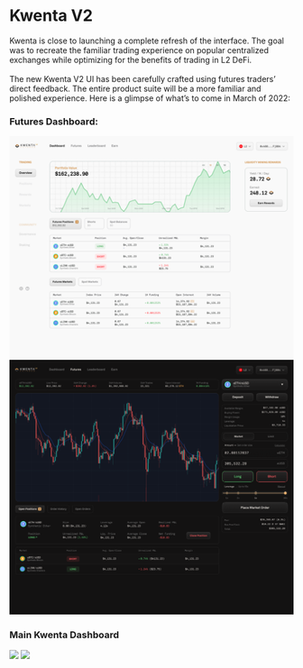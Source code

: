 # Kwenta V2

Kwenta is close to launching a complete refresh of the interface. The goal was to recreate the familiar trading experience on popular centralized exchanges while optimizing for the benefits of trading in L2 DeFi. \
\
The new Kwenta V2 UI has been carefully crafted using futures traders’ direct feedback. The entire product suite will be a more familiar and polished experience. Here is a glimpse of what’s to come in March of 2022:

### Futures Dashboard:

![](../.gitbook/assets/image-4.png) ![](../.gitbook/assets/image-1.png)

### Main Kwenta Dashboard

![](../.gitbook/assets/Dashboard\_-\_Light-2.png) ![](../.gitbook/assets/Dashboard\_-\_Dark-2.png)
